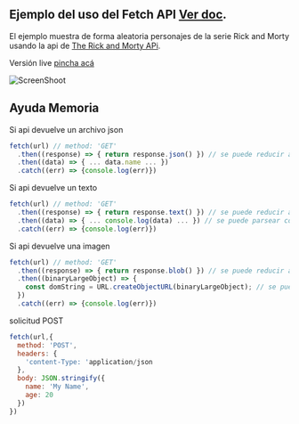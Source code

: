 ## Ejemplo del uso del Fetch API [Ver doc](https://developer.mozilla.org/es/docs/Web/API/Fetch_API).

El ejemplo muestra de forma aleatoria personajes de la serie Rick and Morty usando la api de [The Rick and Morty APi](https://rickandmortyapi.com/).

Versión live [pincha acá](https://fernandochata.github.io/test_html5_js_fetch_api/)

![ScreenShoot](https://i.imgur.com/OLFkOJ8.png)



## Ayuda Memoria

Si api devuelve un archivo json
```javascript
fetch(url) // method: 'GET'
  .then((response) => { return response.json() }) // se puede reducir a .then response => response.json()
  .then((data) => { ... data.name ... })
  .catch((err) => {console.log(err)})
```
Si api devuelve un texto
```javascript
fetch(url) // method: 'GET'
  .then((response) => { return response.text() }) // se puede reducir a .then response => response.text()
  .then((data) => { ... console.log(data) ... }) // se puede parsear con JSON.parse(data)
  .catch((err) => {console.log(err)})
```
Si api devuelve una imagen
```javascript
fetch(url) // method: 'GET'
  .then((response) => { return response.blob() }) // se puede reducir a .then response => response.blob()
  .then((binaryLargeObject) => {
    const domString = URL.createObjectURL(binaryLargeObject); // se puede usar domString como una imagen
  })
  .catch((err) => {console.log(err)})
```


solicitud POST
```javascript
fetch(url,{
  method: 'POST',
  headers: {
    'content-Type: 'application/json
  },
  body: JSON.stringify({
    name: 'My Name',
    age: 20
  })
})
```

